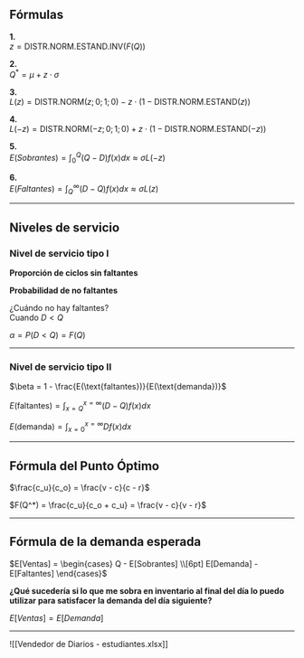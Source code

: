 ## Fórmulas

**1.**  
$z = \text{DISTR.NORM.ESTAND.INV}(F(Q))$

**2.**  
$Q^* = \mu + z \cdot \sigma$

**3.**  
$L(z) = \text{DISTR.NORM}(z;0;1;0) - z \cdot (1 - \text{DISTR.NORM.ESTAND}(z))$

**4.**  
$L(-z) = \text{DISTR.NORM}(-z;0;1;0) + z \cdot (1 - \text{DISTR.NORM.ESTAND}(-z))$

**5.**  
$E(Sobrantes) = \int_{0}^{Q}(Q - D)f(x)dx \approx \sigma L(-z)$

**6.**  
$E(Faltantes) = \int_{Q}^{\infty}(D - Q)f(x)dx \approx \sigma L(z)$

---

## Niveles de servicio

### Nivel de servicio tipo I

**Proporción de ciclos sin faltantes**

**Probabilidad de no faltantes**

¿Cuándo no hay faltantes?  
Cuando $D < Q$

$\alpha = P(D < Q) = F(Q)$

---

### Nivel de servicio tipo II

$\beta = 1 - \frac{E(\text{faltantes})}{E(\text{demanda})}$

$E(\text{faltantes}) = \displaystyle\int_{x=Q}^{x=\infty}(D - Q)f(x)dx$

$E(\text{demanda}) = \displaystyle\int_{x=0}^{x=\infty} D f(x)dx$

---

## Fórmula del Punto Óptimo

$\frac{c_u}{c_o} = \frac{v - c}{c - r}$

$F(Q^*) = \frac{c_u}{c_o + c_u} = \frac{v - c}{v - r}$

---

## Fórmula de la demanda esperada

$E[Ventas] = \begin{cases} Q - E[Sobrantes] \\[6pt] E[Demanda] - E[Faltantes] \end{cases}$

**¿Qué sucedería si lo que me sobra en inventario al final del día lo puedo utilizar para satisfacer la demanda del día siguiente?**

$E[Ventas] = E[Demanda]$

---

![[Vendedor de Diarios - estudiantes.xlsx]]